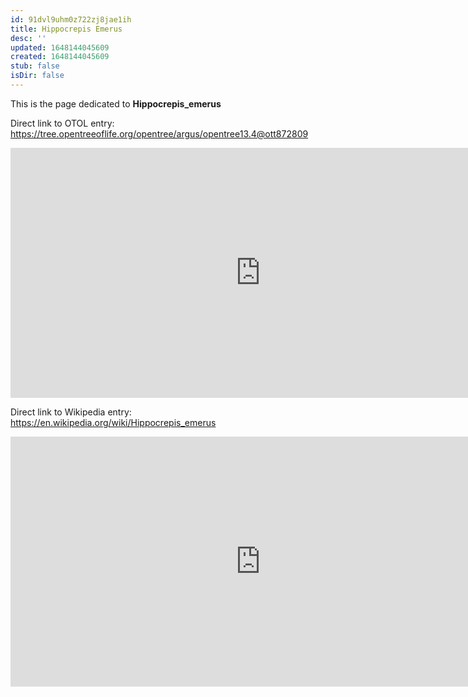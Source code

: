 ```yaml
---
id: 91dvl9uhm0z722zj8jae1ih
title: Hippocrepis Emerus
desc: ''
updated: 1648144045609
created: 1648144045609
stub: false
isDir: false
---
```

This is the page dedicated to **Hippocrepis_emerus**


Direct link to OTOL entry: https://tree.opentreeoflife.org/opentree/argus/opentree13.4@ott872809



<html>
    <body>
    <iframe src="https://tree.opentreeoflife.org/opentree/argus/opentree13.4@ott872809"
    width="800" height="400" frameborder="0" allowfullscreen> </iframe>
    </body>
</html>
    


Direct link to Wikipedia entry: https://en.wikipedia.org/wiki/Hippocrepis_emerus



<html>
    <body>
    <iframe src="https://en.wikipedia.org/wiki/Hippocrepis_emerus"
    width="800" height="400" frameborder="0" allowfullscreen> </iframe>
    </body>
</html>
    
